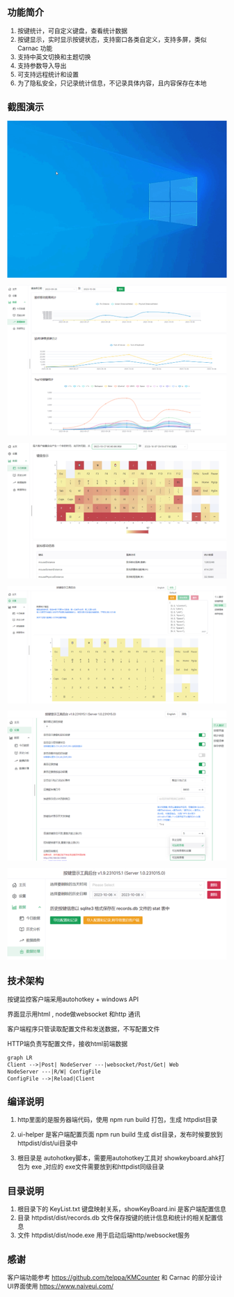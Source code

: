 ## 功能简介

1. 按键统计，可自定义键盘，查看统计数据
2. 按键显示，实时显示按键状态，支持窗口各类自定义，支持多屏，类似 Carnac 功能
3. 支持中英文切换和主题切换
4. 支持参数导入导出
5. 可支持远程统计和设置
6. 为了隐私安全，只记录统计信息，不记录具体内容，且内容保存在本地

## 截图演示

   ![实时显示按键状态和内容](screenshot/%E5%AE%9E%E6%97%B6%E6%98%BE%E7%A4%BA%E6%8C%89%E9%94%AE%E7%8A%B6%E6%80%81%E5%92%8C%E5%86%85%E5%AE%B9.gif)

![历史按键趋势](screenshot/%E5%8E%86%E5%8F%B2%E6%8C%89%E9%94%AE%E8%B6%8B%E5%8A%BF.png)



![实时按键热力图](screenshot/%E5%AE%9E%E6%97%B6%E6%8C%89%E9%94%AE%E7%83%AD%E5%8A%9B%E5%9B%BE.jpg)

![自定义键盘](screenshot/%E8%87%AA%E5%AE%9A%E4%B9%89%E9%94%AE%E7%9B%98.png)

![setting](screenshot/setting.png)

![data](screenshot/data.png)

## 技术架构

按键监控客户端采用autohotkey + windows API

界面显示用html , node做websocket 和http 通讯

客户端程序只管读取配置文件和发送数据，不写配置文件

HTTP端负责写配置文件，接收html前端数据

```mermaid
graph LR
Client -->|Post| NodeServer ---|websocket/Post/Get| Web
NodeServer ---|R/W| ConfigFile
ConfigFile -->|Reload|Client

```



## 编译说明

1. http里面的是服务器端代码，使用 npm run build 打包，生成 httpdist目录

2. ui-helper 是客户端配置页面 npm run build 生成 dist目录，发布时候要放到 httpdist/dist/ui目录中

3. 根目录是 autohotkey脚本，需要用autohotkey工具对 showkeyboard.ahk打包为 exe ,对应的 exe文件需要放到和httpdist同级目录

## 目录说明

1. 根目录下的 KeyList.txt 键盘映射关系，showKeyBoard.ini 是客户端配置信息
2. 目录 httpdist/dist/records.db 文件保存按键的统计信息和统计的相关配置信息
3. 文件 httpdist/dist/node.exe 用于启动后端http/websocket服务

## 感谢

客户端功能参考 https://github.com/telppa/KMCounter 和 Carnac 的部分设计
UI界面使用 https://www.naiveui.com/
